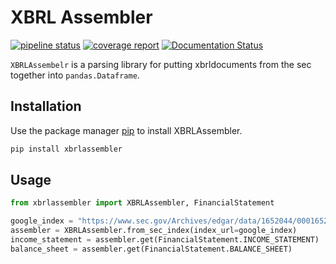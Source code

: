 # XBRL Assembler
[![pipeline status](https://gitlab.com/Reggles44/xbrlassembler/badges/master/pipeline.svg)](https://gitlab.com/Reggles44/xbrlassembler/-/commits/master)
[![coverage report](https://gitlab.com/Reggles44/xbrlassembler/badges/master/coverage.svg)](https://gitlab.com/Reggles44/xbrlassembler/-/commits/master)
[![Documentation Status](https://readthedocs.org/projects/xbrlassembler/badge/?version=latest)](https://xbrlassembler.readthedocs.io/en/latest/?badge=latest)

``XBRLAssembelr`` is a parsing library for putting xbrldocuments from the sec together into ``pandas.Dataframe``.

## Installation

Use the package manager [pip](https://pip.pypa.io/en/stable/) to install XBRLAssembler.

```bash
pip install xbrlassembler
```

## Usage

```python
from xbrlassembler import XBRLAssembler, FinancialStatement

google_index = "https://www.sec.gov/Archives/edgar/data/1652044/0001652044-20-000021-index.htm"
assembler = XBRLAssembler.from_sec_index(index_url=google_index)
income_statement = assembler.get(FinancialStatement.INCOME_STATEMENT)
balance_sheet = assembler.get(FinancialStatement.BALANCE_SHEET)
```

